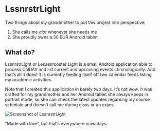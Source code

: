 # LssnrstrLight

Two things about my grandmother to put this project into perspective:

1.	She calls me _alot_ whenever she needs me
2.	She proudly owns a 30 EUR Android tablet


## What do?

LssnrstrLight or Lessenrooster Light is a small Android application able to process CalDAV and list current and upcoming events chronologically. And that’s all it does! It is currently feeding itself off two calendar feeds listing my academic activities.

Note that I created this application in barely two days. It’s not wow. It was crafted for my grandmother and her Android tablet she always keeps in portrait mode, so she can check the latest updates regarding my course schedule and doesn’t call me during class or an exam.

![Screenshot of LssnrstrLight](http://i.imgur.com/Tc25jg5.png)

“Made with love”, but that’s everywhere nowadays.
